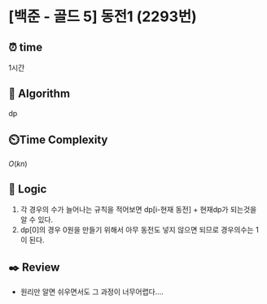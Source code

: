 # [백준 - 골드 5] 동전1 (2293번)

## ⏰ **time**

1시간

## :pushpin: **Algorithm**

dp

## ⏲️**Time Complexity**

$O(kn)$

## :round_pushpin: **Logic**

1. 각 경우의 수가 늘어나는 규칙을 적어보면 dp[i-현재 동전] + 현재dp가 되는것을 알 수 있다.
2. dp[0]의 경우 0원을 만들기 위해서 아무 동전도 넣지 않으면 되므로 경우의수는 1이 된다.

## :black_nib: **Review**

- 원리만 알면 쉬우면서도 그 과정이 너무어렵다....
